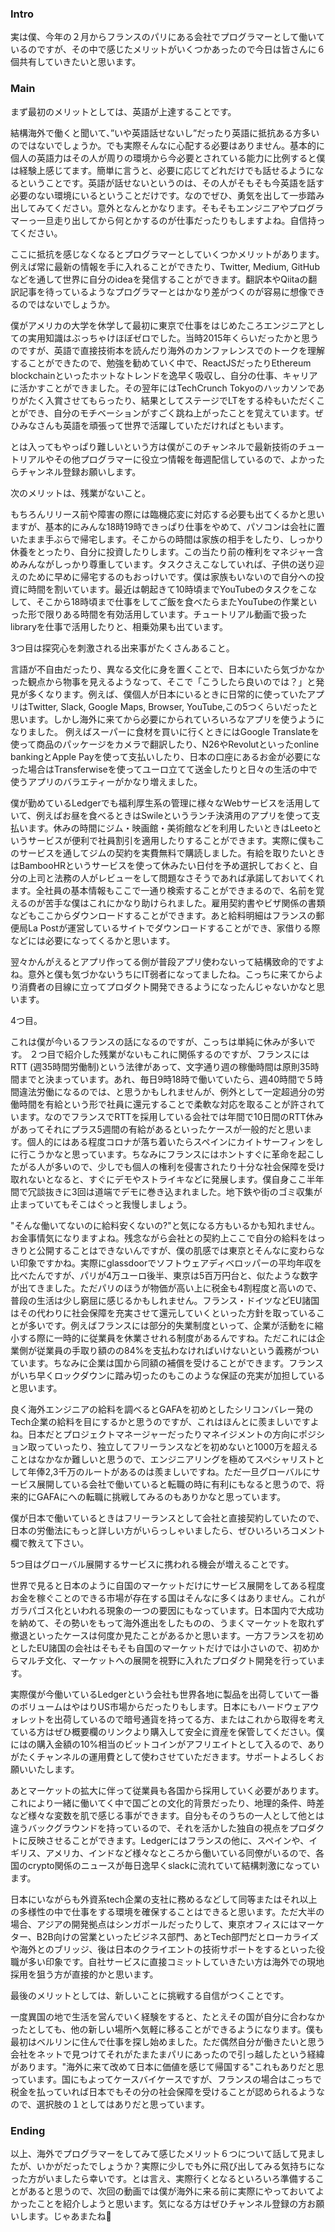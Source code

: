 ### Intro

実は僕、今年の２月からフランスのパリにある会社でプログラマーとして働いているのですが、その中で感じたメリットがいくつかあったので今日は皆さんに６個共有していきたいと思います。

### Main

まず最初のメリットとしては、英語が上達することです。

結構海外で働くと聞いて、”いや英語話せないし”だったり英語に抵抗ある方多いのではないでしょうか。でも実際そんなに心配する必要はありません。基本的に個人の英語力はその人が周りの環境から今必要とされている能力に比例すると僕は経験上感じてます。簡単に言うと、必要に応じてどれだけでも話せるようになるということです。英語が話せないというのは、その人がそもそも今英語を話す必要のない環境にいるということだけです。なのでぜひ、勇気を出して一歩踏み出してみてください。意外となんとかなります。そもそもエンジニアやプログラマーっ一旦走り出してから何とかするのが仕事だったりもしますよね。自信持ってください。

ここに抵抗を感じなくなるとプログラマーとしていくつかメリットがあります。例えば常に最新の情報を手に入れることができたり、Twitter, Medium, GitHubなどを通して世界に自分のideaを発信することができます。翻訳本やQiitaの翻訳記事を待っているようなプログラマーとはかなり差がつくのが容易に想像できるのではないでしょうか。

僕がアメリカの大学を休学して最初に東京で仕事をはじめたころエンジニアとしての実用知識はぶっちゃけほぼゼロでした。当時2015年くらいだったかと思うのですが、英語で直接技術本を読んだり海外のカンファレンスでのトークを理解することができたので、勉強を勧めていく中で、ReactJSだったりEthereum blockchainといったホットなトレンドを逸早く吸収し、自分の仕事、キャリアに活かすことができました。その翌年にはTechCrunch Tokyoのハッカソンでありがたく入賞させてもらったり、結果としてステージでLTをする枠もいただくことができ、自分のモチベーションがすごく跳ね上がったことを覚えています。ぜひみなさんも英語を頑張って世界で活躍していただければともいます。

とは入ってもやっぱり難しいという方は僕がこのチャンネルで最新技術のチュートリアルやその他プログラマーに役立つ情報を毎週配信しているので、よかったらチャンネル登録お願いします。

次のメリットは、残業がないこと。

もちろんリリース前や障害の際には臨機応変に対応する必要も出てくるかと思いますが、基本的にみんな18時19時できっぱり仕事をやめて、パソコンは会社に置いたまま手ぶらで帰宅します。そこからの時間は家族の相手をしたり、しっかり休養をとったり、自分に投資したりします。この当たり前の権利をマネジャー含めみんながしっかり尊重しています。タスクさえこなしていれば、子供の送り迎えのために早めに帰宅するのもおっけいです。僕は家族もいないので自分への投資に時間を割いています。最近は朝起きて10時頃までYouTubeのタスクをこなして、そこから18時頃まで仕事をしてご飯を食べたらまたYouTubeの作業といった形で限りある時間を有効活用しています。チュートリアル動画で扱ったlibraryを仕事で活用したりと、相乗効果も出ています。

3つ目は探究心を刺激される出来事がたくさんあること。

言語が不自由だったり、異なる文化に身を置くことで、日本にいたら気づかなかった観点から物事を見えるようなって、そこで「こうしたら良いのでは？」と発見が多くなります。例えば、僕個人が日本にいるときに日常的に使っていたアプリはTwitter, Slack, Google Maps, Browser, YouTube,この5つくらいだったと思います。しかし海外に来てから必要にかられていろいろなアプリを使うようになりました。
例えばスーパーに食材を買いに行くときにはGoogle Translateを使って商品のパッケージをカメラで翻訳したり、N26やRevolutといったonline bankingとApple Payを使って支払いしたり、日本の口座にあるお金が必要になった場合はTransferwiseを使ってユーロ立てて送金したりと日々の生活の中で使うアプリのバラエティーがかなり増えました。

僕が勤めているLedgerでも福利厚生系の管理に様々なWebサービスを活用していて、例えばお昼を食べるときはSwileというランチ決済用のアプリを使って支払います。休みの時間にジム・映画館・美術館などを利用したいときはLeetoというサービスが便利で社員割引を適用したりすることができます。実際に僕もこのサービスを通してジムの契約を実費無料で購読しました。有給を取りたいときはBambooHRというサービスを使って休みたい日付を予め選択しておくと、自分の上司と法務の人がレビューをして問題なさそうであれば承諾しておいてくれます。全社員の基本情報もここで一通り検索することができまるので、名前を覚えるのが苦手な僕はこれにかなり助けられました。雇用契約書やビザ関係の書類などもここからダウンロードすることができます。あと給料明細はフランスの郵便局La Postが運営しているサイトでダウンロードすることができ、家借りる際などには必要になってくるかと思います。

翌々かんがえるとアプリ作ってる側が普段アプリ使わないって結構致命的ですよね。意外と僕も気づかないうちにIT弱者になってましたね。こっちに来てからより消費者の目線に立ってプロダクト開発できるようになったんじゃないかなと思います。

4つ目。

これは僕が今いるフランスの話になるのですが、こっちは単純に休みが多いです。
２つ目で紹介した残業がないもこれに関係するのですが、フランスにはRTT (週35時間労働制)という法律があって、文字通り週の稼働時間は原則35時間までと決まっています。あれ、毎日9時18時で働いていたら、週40時間で５時間違法労働になるのでは、と思うかもしれませんが、例外として一定超過分の労働時間を有給という形で社員に還元することで柔軟な対応を取ることが許されています。なのでフランスでRTTを採用している会社では年間で10日間のRTT休みがあってそれにプラス5週間の有給があるといったケースが一般的だと思います。個人的にはある程度コロナが落ち着いたらスペインにカイトサーフィンをしに行こうかなと思っています。ちなみにフランスにはホントすぐに革命を起こしたがる人が多いので、少しでも個人の権利を侵害されたり十分な社会保障を受け取れないとなると、すぐにデモやストライキなどに発展します。僕自身ここ半年間で冗談抜きに3回は道端でデモに巻き込まれました。地下鉄や街のゴミ収集が止まっていてもそこはぐっと我慢しましょう。

"そんな働いてないのに給料安くないの?"と気になる方もいるかも知れません。お金事情気になりますよね。残念ながら会社との契約上ここで自分の給料をはっきりと公開することはできないんですが、僕の肌感では東京とそんなに変わらない印象ですかね。実際にglassdoorでソフトウェアディベロッパーの平均年収を比べたんですが、パリが4万ユーロ後半、東京は5百万円台と、似たような数字が出てきました。ただパリのほうが物価が高い上に税金も4割程度と高いので、普段の生活は少し窮屈に感じるかもしれません。フランス・ドイツなどEU諸国はその代わりに社会保障を充実させて還元していくといった方針を取っていることが多いです。例えばフランスには部分的失業制度といって、企業が活動をに縮小する際に一時的に従業員を休業させれる制度があるんですね。ただこれには企業側が従業員の手取り額のの84%を支払わなければいけないという義務がついています。ちなみに企業は国から同額の補償を受けることができます。フランスがいち早くロックダウンに踏み切ったのもこのような保証の充実が加担していると思います。

良く海外エンジニアの給料を調べるとGAFAを初めとしたシリコンバレー発のTech企業の給料を目にするかと思うのですが、これはほんとに羨ましいですよね。日本だとプロジェクトマネージャーだったりマネイジメントの方向にポジション取っていったり、独立してフリーランスなどを初めないと1000万を超えることはなかなか難しいと思うので、エンジニアリングを極めてスペシャリストとして年俸2,3千万のルートがあるのは羨ましいですね。ただ一旦グローバルにサービス展開している会社で働いていると転職の時に有利にもなると思うので、将来的にGAFAにへの転職に挑戦してみるのもありかなと思っています。

僕が日本で働いているときはフリーランスとして会社と直接契約していたので、日本の労働法にもっと詳しい方がいらっしゃいましたら、ぜひいろいろコメント欄で教えて下さい。

5つ目はグローバル展開するサービスに携われる機会が増えることです。

世界で見ると日本のように自国のマーケットだけにサービス展開をしてある程度お金を稼ぐことのできる市場が存在する国はそんなに多くはありません。これがガラパゴス化といわれる現象の一つの要因にもなっています。日本国内で大成功を納めて、その勢いをもって海外進出をしたものの、うまくマーケットを取れず撤退といったケースは何度か見たことがあるかと思います。一方フランスを初めとしたEU諸国の会社はそもそも自国のマーケットだけでは小さいので、初めからマルチ文化、マーケットへの展開を視野に入れたプロダクト開発を行っています。

実際僕が今働いているLedgerという会社も世界各地に製品を出荷していて一番のボリュームはやはりUS市場からだったりもします。日本にもハードウェアウォレットを出荷しているので暗号通貨を持ってる方、またはこれから取得を考えている方はぜひ概要欄のリンクより購入して安全に資産を保管してください。僕にはの購入金額の10%相当のビットコインがアフリエイトとして入るので、ありがたくチャンネルの運用費として使わさせていただきます。サポートよろしくお願いいたします。

あとマーケットの拡大に伴って従業員も各国から採用していく必要があります。これにより一緒に働いてく中で国ごとの文化的背景だったり、地理的条件、時差など様々な変数を肌で感じる事ができます。自分もそのうちの一人として他とは違うバックグラウンドを持っているので、それを活かした独自の視点をプロダクトに反映させることができます。Ledgerにはフランスの他に、スペインや、イギリス、アメリカ、インドなど様々なところから働いている同僚がいるので、各国のcrypto関係のニュースが毎日逸早くslackに流れていて結構刺激になっています。

日本にいながらも外資系tech企業の支社に務めるなどして同等またはそれ以上の多様性の中で仕事をする環境を確保することはできると思います。ただ大半の場合、アジアの開発拠点はシンガポールだったりして、東京オフィスにはマーケター、B2B向けの営業といったビジネス部門、あとTech部門だとローカライズや海外とのブリッジ、後は日本のクライエントの技術サポートをするといった役職が多い印象です。自社サービスに直接コミットしていきたい方は海外での現地採用を狙う方が直接的かと思います。

最後のメリットとしては、新しいことに挑戦する自信がつくことです。

一度異国の地で生活を営んでいく経験をすると、たとえその国が自分に合わなかったとしても、他の新しい場所へ気軽に移ることができるようになります。僕も最初はベルリンに住んで仕事を探し始めました。ただ偶然自分が働きたいと思う会社をネットで見つけてそれがたまたまパリにあったので引っ越したという経緯があります。"海外に来て改めて日本に価値を感じて帰国する"これもありだと思っています。国にもよってケースバイケースですが、フランスの場合はこっちで税金を払っていれば日本でもその分の社会保障を受けることが認められるようなので、選択肢の１としてはありだと思っています。

### Ending

以上、海外でプログラマーをしてみて感じたメリット６つについて話して見ましたが、いかがだったでしょうか？実際に少しでも外に飛び出してみる気持ちになった方がいましたら幸いです。とは言え、実際行くとなるといろいろ準備することがあると思うので、次回の動画では僕が海外に来る前に実際にやっておいてよかったことを紹介しようと思います。気になる方はぜひチャンネル登録の方お願いします。じゃあまたね👋
